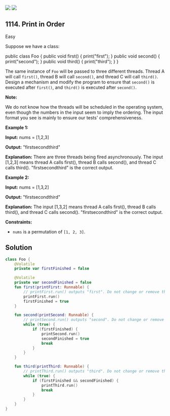 [![](https://img.shields.io/github/stars/javadev/LeetCode-in-Kotlin?label=Stars&style=flat-square)](https://github.com/javadev/LeetCode-in-Kotlin)
[![](https://img.shields.io/github/forks/javadev/LeetCode-in-Kotlin?label=Fork%20me%20on%20GitHub%20&style=flat-square)](https://github.com/javadev/LeetCode-in-Kotlin/fork)

## 1114\. Print in Order

Easy

Suppose we have a class:

public class Foo { public void first() { print("first"); } public void second() { print("second"); } public void third() { print("third"); } }

The same instance of `Foo` will be passed to three different threads. Thread A will call `first()`, thread B will call `second()`, and thread C will call `third()`. Design a mechanism and modify the program to ensure that `second()` is executed after `first()`, and `third()` is executed after `second()`.

**Note:**

We do not know how the threads will be scheduled in the operating system, even though the numbers in the input seem to imply the ordering. The input format you see is mainly to ensure our tests' comprehensiveness.

**Example 1:**

**Input:** nums = [1,2,3]

**Output:** "firstsecondthird"

**Explanation:** There are three threads being fired asynchronously. The input [1,2,3] means thread A calls first(), thread B calls second(), and thread C calls third(). "firstsecondthird" is the correct output.

**Example 2:**

**Input:** nums = [1,3,2]

**Output:** "firstsecondthird"

**Explanation:** The input [1,3,2] means thread A calls first(), thread B calls third(), and thread C calls second(). "firstsecondthird" is the correct output.

**Constraints:**

*   `nums` is a permutation of `[1, 2, 3]`.

## Solution

```kotlin
class Foo {
    @Volatile
    private var firstFinished = false

    @Volatile
    private var secondFinished = false
    fun first(printFirst: Runnable) {
        // printFirst.run() outputs "first". Do not change or remove this line.
        printFirst.run()
        firstFinished = true
    }

    fun second(printSecond: Runnable) {
        // printSecond.run() outputs "second". Do not change or remove this line.
        while (true) {
            if (firstFinished) {
                printSecond.run()
                secondFinished = true
                break
            }
        }
    }

    fun third(printThird: Runnable) {
        // printThird.run() outputs "third". Do not change or remove this line.
        while (true) {
            if (firstFinished && secondFinished) {
                printThird.run()
                break
            }
        }
    }
}
```